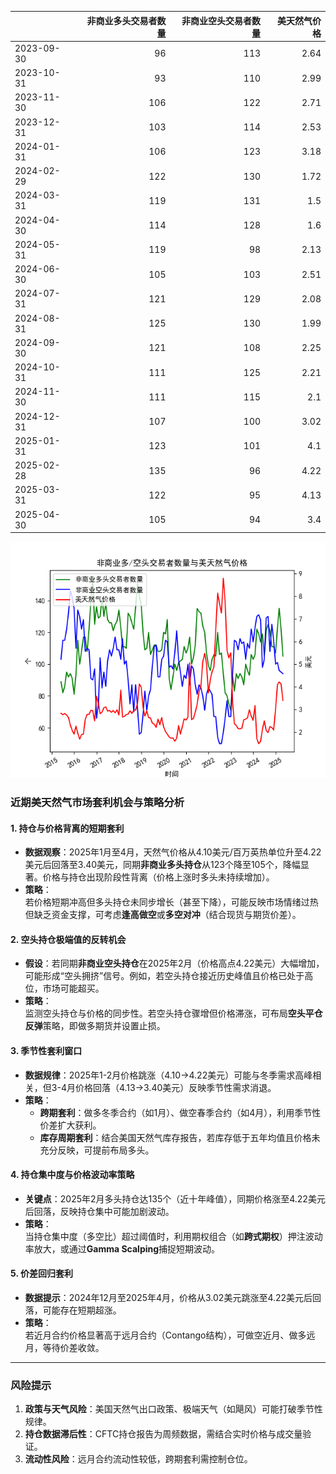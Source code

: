 |            |   非商业多头交易者数量 |   非商业空头交易者数量 |   美天然气价格 |
|:-----------|-----------------------:|-----------------------:|---------------:|
| 2023-09-30 |                     96 |                    113 |           2.64 |
| 2023-10-31 |                     93 |                    110 |           2.99 |
| 2023-11-30 |                    106 |                    122 |           2.71 |
| 2023-12-31 |                    103 |                    114 |           2.53 |
| 2024-01-31 |                    106 |                    123 |           3.18 |
| 2024-02-29 |                    122 |                    130 |           1.72 |
| 2024-03-31 |                    119 |                    131 |           1.5  |
| 2024-04-30 |                    114 |                    128 |           1.6  |
| 2024-05-31 |                    119 |                     98 |           2.13 |
| 2024-06-30 |                    105 |                    103 |           2.51 |
| 2024-07-31 |                    121 |                    129 |           2.08 |
| 2024-08-31 |                    125 |                    130 |           1.99 |
| 2024-09-30 |                    121 |                    108 |           2.25 |
| 2024-10-31 |                    111 |                    125 |           2.21 |
| 2024-11-30 |                    111 |                    115 |           2.1  |
| 2024-12-31 |                    107 |                    100 |           3.02 |
| 2025-01-31 |                    123 |                    101 |           4.1  |
| 2025-02-28 |                    135 |                     96 |           4.22 |
| 2025-03-31 |                    122 |                     95 |           4.13 |
| 2025-04-30 |                    105 |                     94 |           3.4  |

![图](NYMEX_cft.png)



### 近期美天然气市场套利机会与策略分析

#### 1. **持仓与价格背离的短期套利**
- **数据观察**：2025年1月至4月，天然气价格从4.10美元/百万英热单位升至4.22美元后回落至3.40美元，同期**非商业多头持仓**从123个降至105个，降幅显著。价格与持仓出现阶段性背离（价格上涨时多头未持续增加）。
- **策略**：  
  若价格短期冲高但多头持仓未同步增长（甚至下降），可能反映市场情绪过热但缺乏资金支撑，可考虑**逢高做空**或**多空对冲**（结合现货与期货价差）。

#### 2. **空头持仓极端值的反转机会**
- **假设**：若同期**非商业空头持仓**在2025年2月（价格高点4.22美元）大幅增加，可能形成“空头拥挤”信号。例如，若空头持仓接近历史峰值且价格已处于高位，市场可能超买。
- **策略**：  
  监测空头持仓与价格的同步性。若空头持仓骤增但价格滞涨，可布局**空头平仓反弹**策略，即做多期货并设置止损。

#### 3. **季节性套利窗口**
- **数据规律**：2025年1-2月价格跳涨（4.10→4.22美元）可能与冬季需求高峰相关，但3-4月价格回落（4.13→3.40美元）反映季节性需求消退。
- **策略**：  
  - **跨期套利**：做多冬季合约（如1月）、做空春季合约（如4月），利用季节性价差扩大获利。  
  - **库存周期套利**：结合美国天然气库存报告，若库存低于五年均值且价格未充分反映，可提前布局多头。

#### 4. **持仓集中度与价格波动率策略**
- **关键点**：2025年2月多头持仓达135个（近十年峰值），同期价格涨至4.22美元后回落，反映持仓集中可能加剧波动。
- **策略**：  
  当持仓集中度（多空比）超过阈值时，利用期权组合（如**跨式期权**）押注波动率放大，或通过**Gamma Scalping**捕捉短期波动。

#### 5. **价差回归套利**
- **数据提示**：2024年12月至2025年4月，价格从3.02美元跳涨至4.22美元后回落，可能存在短期超涨。
- **策略**：  
  若近月合约价格显著高于远月合约（Contango结构），可做空近月、做多远月，等待价差收敛。

---

### 风险提示
1. **政策与天气风险**：美国天然气出口政策、极端天气（如飓风）可能打破季节性规律。  
2. **持仓数据滞后性**：CFTC持仓报告为周频数据，需结合实时价格与成交量验证。  
3. **流动性风险**：远月合约流动性较低，跨期套利需控制仓位。